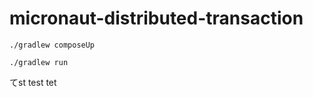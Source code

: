 # micronaut-distributed-transaction

```
./gradlew composeUp
```

```
./gradlew run
```
てst
test
tet
